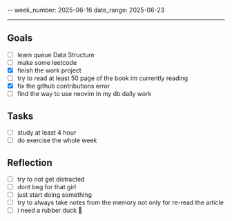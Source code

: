 --
week_number: 2025-06-16
date_range: 2025-06-23

---

## Goals

- [ ] learn queue Data Structure
- [ ] make some leetcode
- [x] finish the work project
- [ ] try to read at least 50 page of the book im currently reading
- [x] fix the github contributions error
- [ ] find the way to use neovim in my db daily work

## Tasks

- [ ] study at least 4 hour
- [ ] do exercise the whole week

## Reflection

- [ ] try to not get distracted
- [ ] dont beg for that girl
- [ ] just start doing something
- [ ] try to always take notes from the memory not only for re-read the article
- [ ] i need a rubber duck 🦆
